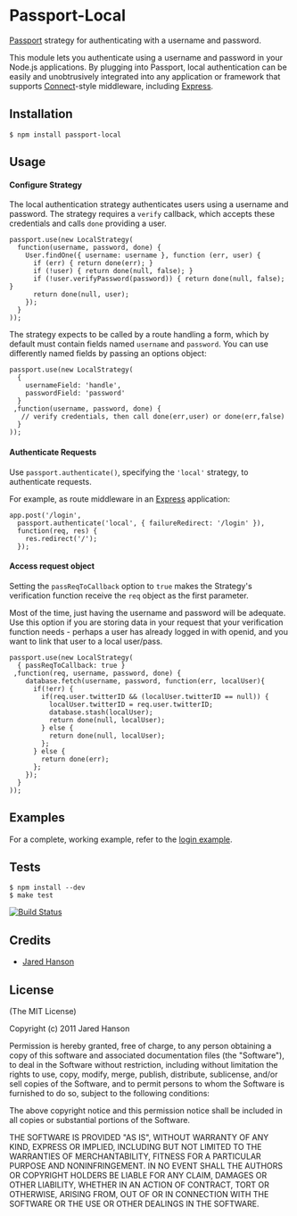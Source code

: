 # Passport-Local

[Passport](http://passportjs.org/) strategy for authenticating with a username
and password.

This module lets you authenticate using a username and password in your Node.js
applications.  By plugging into Passport, local authentication can be easily and
unobtrusively integrated into any application or framework that supports
[Connect](http://www.senchalabs.org/connect/)-style middleware, including
[Express](http://expressjs.com/).

## Installation

    $ npm install passport-local

## Usage

#### Configure Strategy

The local authentication strategy authenticates users using a username and
password.  The strategy requires a `verify` callback, which accepts these
credentials and calls `done` providing a user. 

    passport.use(new LocalStrategy(
      function(username, password, done) {
        User.findOne({ username: username }, function (err, user) {
          if (err) { return done(err); }
          if (!user) { return done(null, false); }
          if (!user.verifyPassword(password)) { return done(null, false); }
          return done(null, user);
        });
      }
    ));

The strategy expects to be called by a route handling a form, which by default 
must contain fields named `username` and `password`. You can use differently 
named fields by passing an options object:

    passport.use(new LocalStrategy(
      {
        usernameField: 'handle',
        passwordField: 'password'
      }
     ,function(username, password, done) {
       // verify credentials, then call done(err,user) or done(err,false)
      }
    ));

#### Authenticate Requests

Use `passport.authenticate()`, specifying the `'local'` strategy, to
authenticate requests.

For example, as route middleware in an [Express](http://expressjs.com/)
application:

    app.post('/login', 
      passport.authenticate('local', { failureRedirect: '/login' }),
      function(req, res) {
        res.redirect('/');
      });

#### Access request object
Setting the `passReqToCallback` option to `true` makes the Strategy's verification 
function receive the `req` object as the first parameter. 

Most of the time, just having the username and password will be adequate. 
Use this option if you are storing data in your request that your verification 
function needs - perhaps a user has already logged in with openid, and you want 
to link that user to a local user/pass.

    passport.use(new LocalStrategy(
      { passReqToCallback: true }
     ,function(req, username, password, done) {
        database.fetch(username, password, function(err, localUser){
          if(!err) {
            if(req.user.twitterID && (localUser.twitterID == null)) { 
              localUser.twitterID = req.user.twitterID;
              database.stash(localUser);
              return done(null, localUser);
            } else {
              return done(null, localUser);
            };
          } else {
            return done(err);
          };
        });
      }
    ));


## Examples

For a complete, working example, refer to the [login example](https://github.com/jaredhanson/passport-local/tree/master/examples/login).

## Tests

    $ npm install --dev
    $ make test

[![Build Status](https://secure.travis-ci.org/jaredhanson/passport-local.png)](http://travis-ci.org/jaredhanson/passport-local)

## Credits

  - [Jared Hanson](http://github.com/jaredhanson)

## License

(The MIT License)

Copyright (c) 2011 Jared Hanson

Permission is hereby granted, free of charge, to any person obtaining a copy of
this software and associated documentation files (the "Software"), to deal in
the Software without restriction, including without limitation the rights to
use, copy, modify, merge, publish, distribute, sublicense, and/or sell copies of
the Software, and to permit persons to whom the Software is furnished to do so,
subject to the following conditions:

The above copyright notice and this permission notice shall be included in all
copies or substantial portions of the Software.

THE SOFTWARE IS PROVIDED "AS IS", WITHOUT WARRANTY OF ANY KIND, EXPRESS OR
IMPLIED, INCLUDING BUT NOT LIMITED TO THE WARRANTIES OF MERCHANTABILITY, FITNESS
FOR A PARTICULAR PURPOSE AND NONINFRINGEMENT. IN NO EVENT SHALL THE AUTHORS OR
COPYRIGHT HOLDERS BE LIABLE FOR ANY CLAIM, DAMAGES OR OTHER LIABILITY, WHETHER
IN AN ACTION OF CONTRACT, TORT OR OTHERWISE, ARISING FROM, OUT OF OR IN
CONNECTION WITH THE SOFTWARE OR THE USE OR OTHER DEALINGS IN THE SOFTWARE.
